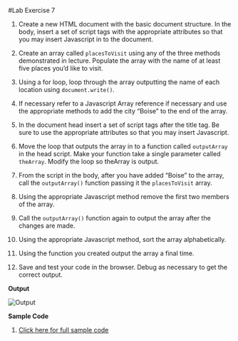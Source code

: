 #Lab Exercise 7

1. Create a new HTML document with the basic document structure. In the body, insert a set of script tags with the appropriate attributes so that you may insert Javascript in to the document.

2. Create an array called `placesToVisit` using any of the three methods demonstrated in lecture. Populate the array with the name of at least five places you’d like to visit.

3. Using a for loop, loop through the array outputting the name of each location using `document.write()`.

4. If necessary refer to a Javascript Array reference if necessary and use the appropriate methods to add the city “Boise” to the end of the array.

5. In the document head insert a set of script tags after the title tag. Be sure to use the appropriate attributes so that you may insert Javascript.

6. Move the loop that outputs the array in to a function called `outputArray` in the head script. Make your function take a single parameter called `theArray`. Modify the loop
so theArray is output.

7. From the script in the body, after you have added “Boise” to the array, call the `outputArray()` function passing it the `placesToVisit` array.

8. Using the appropriate Javascript method remove the first two members of the array.

9. Call the `outputArray()` function again to output the array after the changes are made.

10. Using the appropriate Javascript method, sort the array alphabetically.

11. Using the function you created output the array a final time.

12. Save and test your code in the browser. Debug as necessary to get the correct output.


**Output**

![Output]()


**Sample Code**

1. [Click here for full sample code]()